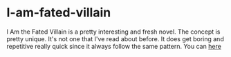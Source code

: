 # I-am-fated-villain
I Am the Fated Villain is a pretty interesting and fresh novel. The concept is pretty unique. It's not one that I've read about before. It does get boring and repetitive really quick since it always follow the same pattern. You can <a href="https://asurascan.xyz/vip/series/i-am-the-fated-villain/">here</a> 
